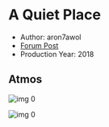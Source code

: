 # A Quiet Place

* Author: aron7awol
* [Forum Post](https://www.avsforum.com/threads/bass-eq-for-filtered-movies.2995212/post-56721056)
* Production Year: 2018

## Atmos

![img 0](https://i.imgur.com/zAfPqmV.jpg)

![img 0](https://i.imgur.com/dkcYg3b.jpg)

